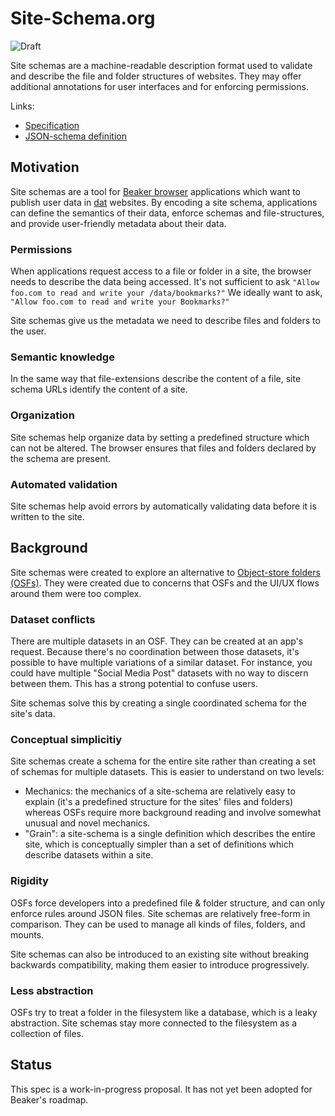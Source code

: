 # Site-Schema.org

![Draft](https://img.shields.io/badge/Draft-In%20progress-yellow.svg)

Site schemas are a machine-readable description format used to validate and describe the file and folder structures of websites. They may offer additional annotations for user interfaces and for enforcing permissions.

Links:

 - [Specification](./draft-01.md)
 - [JSON-schema definition](./draft-01.json)

## Motivation

Site schemas are a tool for [Beaker browser](https://beakerbrowser.com) applications which want to publish user data in [dat](https://datproject.org) websites. By encoding a site schema, applications can define the semantics of their data, enforce schemas and file-structures, and provide user-friendly metadata about their data.

### Permissions

When applications request access to a file or folder in a site, the browser needs to describe the data being accessed. It's not sufficient to ask `"Allow foo.com to read and write your /data/bookmarks?"` We ideally want to ask, `"Allow foo.com to read and write your Bookmarks?"`

Site schemas give us the metadata we need to describe files and folders to the user.

### Semantic knowledge

In the same way that file-extensions describe the content of a file, site schema URLs identify the content of a site.

### Organization

Site schemas help organize data by setting a predefined structure which can not be altered. The browser ensures that files and folders declared by the schema are present.

### Automated validation

Site schemas help avoid errors by automatically validating data before it is written to the site.

## Background

Site schemas were created to explore an alternative to [Object-store folders (OSFs)](https://github.com/beakerbrowser/specs/blob/master/object-store-folder.md). They were created due to concerns that OSFs and the UI/UX flows around them were too complex.

### Dataset conflicts

There are multiple datasets in an OSF. They can be created at an app's request. Because there's no coordination between those datasets, it's possible to have multiple variations of a similar dataset. For instance, you could have multiple "Social Media Post" datasets with no way to discern between them. This has a strong potential to confuse users.

Site schemas solve this by creating a single coordinated schema for the site's data.

### Conceptual simplicitiy

Site schemas create a schema for the entire site rather than creating a set of schemas for multiple datasets. This is easier to understand on two levels:

 - Mechanics: the mechanics of a site-schema are relatively easy to explain (it's a predefined structure for the sites' files and folders) whereas OSFs require more background reading and involve somewhat unusual and novel mechanics.
 - "Grain": a site-schema is a single definition which describes the entire site, which is conceptually simpler than a set of definitions which describe datasets within a site.

### Rigidity

OSFs force developers into a predefined file & folder structure, and can only enforce rules around JSON files. Site schemas are relatively free-form in comparison. They can be used to manage all kinds of files, folders, and mounts.

Site schemas can also be introduced to an existing site without breaking backwards compatibility, making them easier to introduce progressively.

### Less abstraction

OSFs try to treat a folder in the filesystem like a database, which is a leaky abstraction. Site schemas stay more connected to the filesystem as a collection of files.

## Status

This spec is a work-in-progress proposal. It has not yet been adopted for Beaker's roadmap.